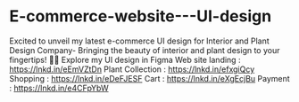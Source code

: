 # E-commerce-website---UI-design
Excited to unveil my latest e-commerce UI design for Interior and Plant Design Company- Bringing the beauty of interior and plant design to your fingertips! 🌿✨ 
Explore my UI design in Figma 
Web site landing : https://lnkd.in/eEmVZtDn
Plant Collection : https://lnkd.in/efxgiQcy
Shopping : https://lnkd.in/eDeFJESF
Cart : https://lnkd.in/eXgEcjBu
Payment : https://lnkd.in/e4CFpYbW
